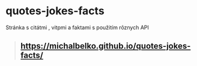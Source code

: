 # quotes-jokes-facts
Stránka s citátmi , vitpmi a faktami s použitím rôznych API
 
> ## https://michalbelko.github.io/quotes-jokes-facts/
